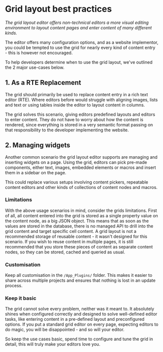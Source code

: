 # Grid layout best practices

_The grid layout editor offers non-technical editors a more visual editing environment to layout content pages and enter content of many different kinds._

The editor offers many configuration options, and as a website implementor, you could be tempted to use the grid for nearly every kind of content entry - this is however not encouraged.

To help developers determine when to use the grid layout, we've outlined the 2 major use-cases below.

## 1. As a RTE Replacement

The grid should primarily be used to replace content entry in a rich text editor (RTE). Where editors before would struggle with aligning images, lists and text or using tables inside the editor to layout content in columns.

The grid solves this scenario, giving editors predefined layouts and editors to enter content. They do not have to worry about how the content is rendered, since everything is stored in a very semantic format passing on that responsibility to the developer implementing the website.

## 2. Managing widgets

Another common scenario the grid layout editor supports are managing and inserting widgets on a page. Using the grid, editors can pick pre-made components, either text, images, embedded elements or macros and insert them in a sidebar on the page.

This could replace various setups involving content pickers, repeatable content editors and other kinds of collections of content nodes and macros.

### Limitations

With the above usage scenarios in mind, consider the grids limitations. First of all, all content entered into the grid is stored as a single property value on the content node, as a big JSON object. This means that as soon as the values are stored in the database, there is no managed API to drill into the grid content and target specific cell content. A grid layout is not a recommended storage of reusable content - it wasn't designed for this scenario. If you wish to reuse content in multiple pages, it is still recommended that you store these pieces of content as separate content nodes, so they can be stored, cached and queried as usual.

### Customisation

Keep all customisation in the `/App_Plugins/` folder. This makes it easier to share across multiple projects and ensures that nothing is lost in an update process.

### Keep it basic

The grid cannot solve every problem, neither was it meant to. It absolutely shines when configured correctly and designed to solve well-defined editor tasks, like entering content in a pre-defined layout and preconfigured options.
If you put a standard grid editor on every page, expecting editors to do magic, you will be disappointed - and so will your editor.

So keep the use cases basic, spend time to configure and tune the grid in detail, this will truly make your editors love you.
